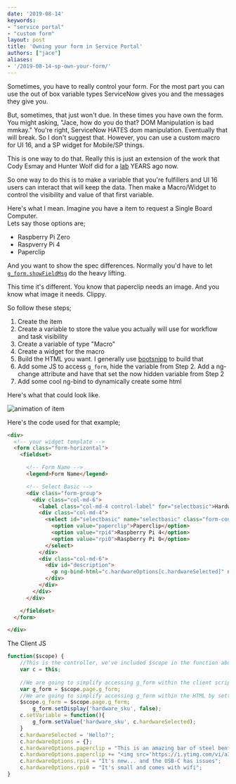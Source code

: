 ```yaml
---
date: '2019-08-14'
keywords:
- "service portal"
- "custom form"
layout: post
title: 'Owning your form in Service Portal'
authors: ["jace"]
aliases:
- '/2019-08-14-sp-own-your-form/'
---
```

Sometimes, you have to really control your form.  For the most part you can 
use the out of box variable types ServiceNow gives you and the messages they give you.

But, sometimes, that just won't due.  In these times you have own the form.  You might
asking, "Jace, how do you do that?  DOM Manipulation is bad mmkay."  You're right, 
ServiceNow HATES dom manipulation.  Eventually that will break.  So I don't suggest that.
However, you can use a custom macro for UI 16, and a SP widget for Mobile/SP things.

This is one way to do that.  Really this is just an extension of the work that Cody Esmay
and Hunter Wolf did for a [lab](https://sndevs.github.io/meetups/decks/sp-portal-custom-inputs/) YEARS ago now.

So one way to do this is to make a variable that you're fulfillers and UI 16 users can interact
that will keep the data.  Then make a Macro/Widget to control the visibility and value of that first variable.

Here's what I mean.  Imagine you have a item to request a Single Board Computer.  
Lets say those options are;

- Raspberry Pi Zero
- Raspverry Pi 4
- Paperclip

And you want to show the spec differences.  Normally you'd have to let 
[`g_form.showFieldMsg`](https://blog.jace.pro/g%5C_form/#mobile-showfieldmsg) do the heavy lifting.

This time it's different.  You know that paperclip needs an image.  And you know what image it needs.  Clippy.

So follow these steps;

1.  Create the item
1.  Create a variable to store the value you actually will use for workflow and task visibility
1.  Create a variable of type "Macro"
1.  Create a widget for the macro
1.  Build the HTML you want.  I generally use [bootsnipp](https://bootsnipp.com/forms) to build that
1.  Add some JS to access `g_form`, hide the variable from Step 2.  Add a ng-change attribute and have that set the now hidden variable from Step 2
1.  Add some cool ng-bind to dynamically create some html

Here's what that could look like.  

![animation of item](/uploads/2019-08-14-sp-own-your-form.gif)

Here's the code used for that example;

```html
<div>
  <!-- your widget template -->
  <form class="form-horizontal">
    <fieldset>

      <!-- Form Name -->
      <legend>Form Name</legend>

      <!-- Select Basic -->
      <div class="form-group">
        <div class="col-md-6">
          <label class="col-md-4 control-label" for="selectbasic">Hardware</label>
          <div class="col-md-4">
            <select id="selectbasic" name="selectbasic" class="form-control" ng-change="c.setVariable()" ng-model="c.hardwareSelected">
              <option value="paperclip">Paperclip</option>
              <option value="rpi4">Raspberry Pi 4</option>
              <option value="rpi0">Raspberry Pi 0</option>
            </select>
          </div>
          <div class="col-md-6">
            <div id="description">
              <p ng-bind-html="c.hardwareOptions[c.hardwareSelected]" ng-model="c.hardwareOptions[c.hardwareSelected]"></p>
            </div>
          </div>
        </div>
      </div>

    </fieldset>
  </form>

</div>
```

The Client JS

```js
function($scope) {
	//This is the controller, we've included $scope in the function above because it's easy to work with
	var c = this;
	
	//We are going to simplify accessing g_form within the client script by setting it as a variable named g_form
	var g_form = $scope.page.g_form;
	//We are going to simplify accessing g_form within the HTML by setting it as a $scope attribute
	$scope.g_form = $scope.page.g_form;
		g_form.setDisplay('hardware_sku', false);
	c.setVariable = function(){
		g_form.setValue('hardware_sku', c.hardwareSelected);
	}
	c.hardwareSelected = 'Hello?';
	c.hardwareOptions = {};
	c.hardwareOptions.paperclip = "This is an amazing bar of steel bent in and important way!";
	c.hardwareOptions.paperclip += "<img src='https://i.ytimg.com/vi/a3qlc2ivES8/hqdefault.jpg' />"
	c.hardwareOptions.rpi4 = "It's new... and the USB-C has issues";
	c.hardwareOptions.rpi0 = "It's small and comes with wifi";
}
```

